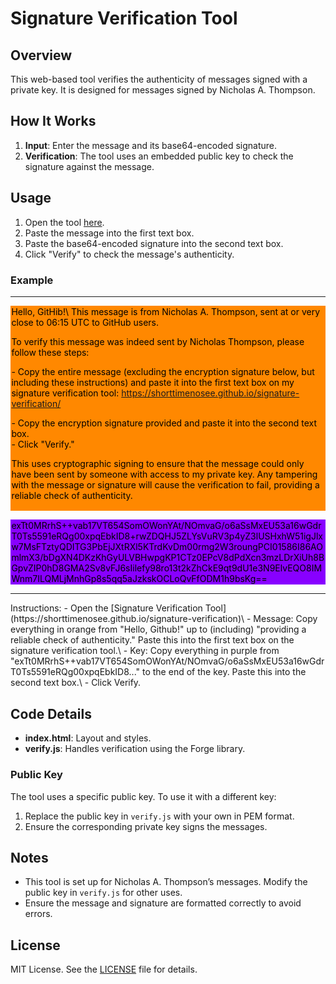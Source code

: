 # Signature Verification Tool

## Overview

This web-based tool verifies the authenticity of messages signed with a private key. It is designed for messages signed by Nicholas A. Thompson.

## How It Works

1. **Input**: Enter the message and its base64-encoded signature.
2. **Verification**: The tool uses an embedded public key to check the signature against the message.

## Usage

1. Open the tool [here](https://shorttimenosee.github.io/signature-verification/).
2. Paste the message into the first text box.
3. Paste the base64-encoded signature into the second text box.
4. Click "Verify" to check the message's authenticity.

### Example
<hr />
<div style="color: black; background-color: #f80; padding: 0.1em;">Hello, GitHib!\
This message is from Nicholas A. Thompson, sent at or very close to 06:15 UTC to GitHub users.
 
To verify this message was indeed sent by Nicholas Thompson, please follow these steps:

\- Copy the entire message (excluding the encryption signature below, but including these instructions) and paste it into the first text box on my signature verification tool: https://shorttimenosee.github.io/signature-verification/

\- Copy the encryption signature provided and paste it into the second text box.\
\- Click "Verify."

This uses cryptographic signing to ensure that the message could only have been sent by someone with access to my private key. Any tampering with the message or signature will cause the verification to fail, providing a reliable check of authenticity.</div>
<div style="color: black; background-color: #80f; padding: 0.1em;">exTt0MRrhS++vab17VT654SomOWonYAt/NOmvaG/o6aSsMxEU53a16wGdrT0Ts5591eRQg00xpqEbkID8+rwZDQHJ5ZLYsVuRV3p4yZ3lUSHxhW51igJlxw7MsFTztyQDITG3PbEjJXtRXl5KTrdKvDm00rmg2W3roungPCI01586I86AOmlmX3/bDgXN4DKzKhGyULVBHwpgKP1CTz0EPcV8dPdXcn3mzLDrXiUh8BGpvZIP0hD8GMA2Sv8vFJ6sIilefy98ro13t2kZhCkE9qt9dU1e3N9ElvEQO8IMWnm7ILQMLjMnhGp8s5qq5aJzkskOCLoQvFfODM1h9bsKg==</div>
<hr />
Instructions:
- Open the [Signature Verification Tool](https://shorttimenosee.github.io/signature-verification)\
- Message: Copy everything in orange from "Hello, Github!" up to (including) "providing a reliable check of authenticity." Paste this into the first text box on the signature verification tool.\
- Key: Copy everything in purple from "exTt0MRrhS++vab17VT654SomOWonYAt/NOmvaG/o6aSsMxEU53a16wGdrT0Ts5591eRQg00xpqEbkID8..." to the end of the key. Paste this into the second text box.\
- Click Verify.

## Code Details

- **index.html**: Layout and styles.
- **verify.js**: Handles verification using the Forge library.

### Public Key

The tool uses a specific public key. To use it with a different key:

1. Replace the public key in `verify.js` with your own in PEM format.
2. Ensure the corresponding private key signs the messages.

## Notes

- This tool is set up for Nicholas A. Thompson’s messages. Modify the public key in `verify.js` for other uses.
- Ensure the message and signature are formatted correctly to avoid errors.

## License

MIT License. See the [LICENSE](LICENSE) file for details.

